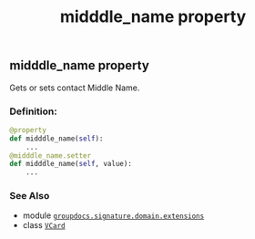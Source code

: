 ﻿---
title: midddle_name property
second_title: GroupDocs.Signature for Python via .NET API References
description: 
type: docs
url: /python-net/groupdocs.signature.domain.extensions/vcard/midddle_name/
is_root: false
weight: 130
---

## midddle_name property


Gets or sets contact Middle Name.
### Definition:
```python
@property
def midddle_name(self):
    ...
@midddle_name.setter
def midddle_name(self, value):
    ...
```

### See Also
* module [`groupdocs.signature.domain.extensions`](../../)
* class [`VCard`](/signature/python-net/groupdocs.signature.domain.extensions/vcard)
